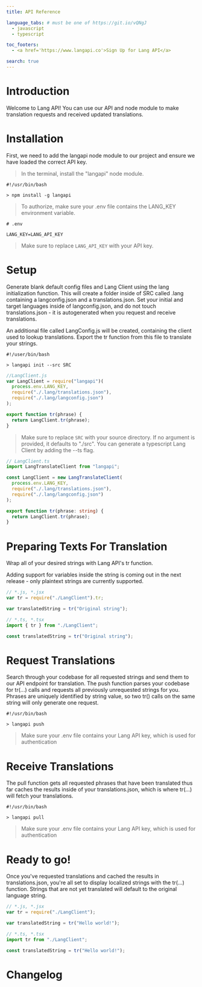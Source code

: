 ```yaml
---
title: API Reference

language_tabs: # must be one of https://git.io/vQNgJ
  - javascript
  - typescript

toc_footers:
  - <a href='https://www.langapi.co'>Sign Up for Lang API</a>

search: true
---
```


# Introduction

Welcome to Lang API! You can use our API and node module to make translation requests and received updated translations.

# Installation

First, we need to add the langapi node module to our project and ensure we have loaded the correct API key.

> In the terminal, install the "langapi" node module.

```shell--all
#!/usr/bin/bash

> npm install -g langapi
```

> To authorize, make sure your .env file contains the LANG_KEY environment variable.

```shell--all
# .env

LANG_KEY=LANG_API_KEY
```

> Make sure to replace `LANG_API_KEY` with your API key.

# Setup

Generate blank default config files and Lang Client using the lang initialization function. This will create a folder inside of SRC called .lang containing a langconfig.json and a translations.json. Set your initial and target languages inside of langconfig.json, and do not touch translations.json - it is autogenerated when you request and receive translations.

An additional file called LangConfig.js will be created, containing the client used to lookup translations. Export the tr function from this file to translate your strings.

```shell--all
#!/user/bin/bash

> langapi init --src SRC
```

```javascript
//LangClient.js
var LangClient = require("langapi")(
  process.env.LANG_KEY,
  require("./.lang/translations.json"),
  require("./.lang/langconfig.json")
);

export function tr(phrase) {
  return LangClient.tr(phrase);
}
```

> Make sure to replace `SRC` with your source directory. If no argument is provided, it defaults to "./src".
> You can generate a typescript Lang Client by adding the --ts flag.

```typescript
// LangClient.ts
import LangTranslateClient from "langapi";

const LangClient = new LangTranslateClient(
  process.env.LANG_KEY,
  require("./.lang/translations.json"),
  require("./.lang/langconfig.json")
);

export function tr(phrase: string) {
  return LangClient.tr(phrase);
}
```

# Preparing Texts For Translation

Wrap all of your desired strings with Lang API's tr function.

Adding support for variables inside the string is coming out in the next release - only plaintext strings are currently supported.

```javascript
// *.js, *.jsx
var tr = require("./LangClient").tr;

var translatedString = tr("Original string");
```

```typescript
// *.ts, *.tsx
import { tr } from "./LangClient";

const translatedString = tr("Original string");
```

# Request Translations

Search through your codebase for all requested strings and send them to our API endpoint for translation. The push function parses your codebase for tr(...) calls and requests all previously unrequested strings for you. Phrases are uniquely identified by string value, so two tr() calls on the same string will only generate one request.

```shell--all
#!/usr/bin/bash

> langapi push
```

> Make sure your .env file contains your Lang API key, which is used for authentication

# Receive Translations

The pull function gets all requested phrases that have been translated thus far caches the results inside of your translations.json, which is where tr(...) will fetch your translations.

```shell--all
#!/usr/bin/bash

> langapi pull
```

> Make sure your .env file contains your Lang API key, which is used for authentication

# Ready to go!

Once you've requested translations and cached the results in translations.json, you're all set to display localized strings with the tr(...) function. Strings that are not yet translated will default to the original language string.

```javascript
// *.js, *.jsx
var tr = require("./LangClient");

var translatedString = tr("Hello world!");
```

```typescript
// *.ts, *.tsx
import tr from "./LangClient";

const translatedString = tr("Hello world!");
```

# Changelog
